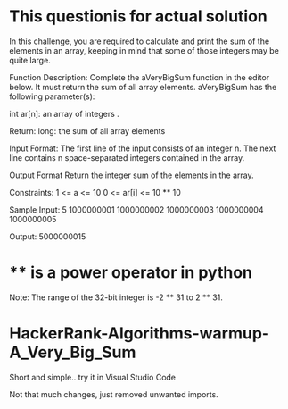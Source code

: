 # This questionis for actual solution

   In this challenge, you are required to calculate and print the sum of the elements in an array, keeping in mind that some of those integers may be quite large.


Function Description:
   Complete the aVeryBigSum function in the editor below. It must return the sum of all array elements.
aVeryBigSum has the following parameter(s):

   int ar[n]: an array of integers .
   

Return:
  long: the sum of all array elements
  
  
Input Format:
  The first line of the input consists of an integer n.
  The next line contains n space-separated integers contained in the array.
  
  
Output Format
  Return the integer sum of the elements in the array.
  
  
Constraints:
  1 <= a <= 10
  0 <= ar[i] <= 10 ** 10 
  

Sample Input:
  5
  1000000001 1000000002 1000000003 1000000004 1000000005


Output:
  5000000015
 
 
# ** is a power operator in python
Note:
  The range of the 32-bit integer is  -2 ** 31 to 2 ** 31.


# HackerRank-Algorithms-warmup-A_Very_Big_Sum
   Short and simple.. try it in Visual Studio Code
   
   Not that much changes, just removed unwanted imports.
